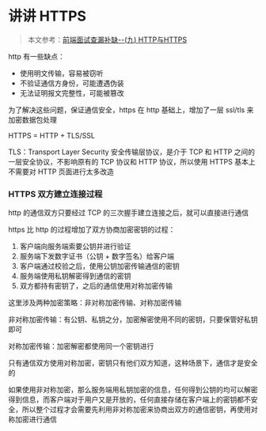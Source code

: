 # 讲讲 HTTPS

> 本文参考：[前端面试查漏补缺--(九) HTTP与HTTPS]( https://juejin.im/post/5c6e5803f265da2dc0065437 )

http 有一些缺点：

- 使用明文传输，容易被窃听
- 不验证通信方身份，可能遭遇伪装
- 无法证明报文完整性，可能被篡改

为了解决这些问题，保证通信安全，https 在 http 基础上，增加了一层 ssl/tls 来加密数据包处理

HTTPS = HTTP + TLS/SSL

TLS：Transport Layer Security 安全传输层协议，是介于 TCP 和 HTTP 之间的一层安全协议，不影响原有的 TCP 协议和 HTTP 协议，所以使用 HTTPS 基本上不需要对 HTTP 页面进行太多改造

### HTTPS 双方建立连接过程

http 的通信双方只要经过 TCP 的三次握手建立连接之后，就可以直接进行通信

https 比 http 的过程增加了双方协商加密密钥的过程：

1. 客户端向服务端索要公钥并进行验证
2. 服务端下发数字证书（公钥 + 数字签名）给客户端
3. 客户端通过校验之后，使用公钥加密传输通信的密钥
4. 服务端使用私钥解密得到通信的密钥
5. 双方都持有密钥了，之后的通信使用对称加密传输

这里涉及两种加密策略：非对称加密传输、对称加密传输

非对称加密传输：有公钥、私钥之分，加密解密使用不同的密钥，只要保管好私钥即可

对称加密传输：加密解密都使用同一个密钥进行

只有通信双方使用对称加密，密钥只有他们双方知道，这种场景下，通信才是安全的

如果使用非对称加密，那么服务端用私钥加密的信息，任何得到公钥的均可以解密得到信息，而客户端对于用户又是开放的，任何直接存储在客户端上的密钥都不安全，所以整个过程才会需要先利用非对称加密来协商出双方的通信密钥，再使用对称加密进行通信